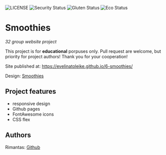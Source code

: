 ![LICENSE](https://img.shields.io/badge/license-MIT-blue.svg?style=flat-square)
![Security Status](https://img.shields.io/security-headers?label=Security&url=https%3A%2F%2Fgithub.com&style=flat-square)
![Gluten Status](https://img.shields.io/badge/Gluten-Free-green.svg)
![Eco Status](https://img.shields.io/badge/ECO-Friendly-green.svg)

# Smoothies

_32 group website project_

This project is for **educational** porpuses only. Pull request are welcome, but priority for project authors! Thank you for your cooperation!

Site published at: https://evelinatoleike.github.io/6-smoothies/

Design: [Smoothies](https://cdn.discordapp.com/attachments/850245533838868480/850247344464592906/unknown.png)

## Project features

-   responsive design
-   Github pages
-   FontAwesome icons
-   CSS flex

## Authors

Rimantas: [Github](https://github.com/Evelinatoleike)